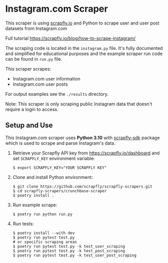 # Instagram.com Scraper

This scraper is using [scrapfly.io](https://scrapfly.io/) and Python to scrape user and user post datasets from Instagram.com

Full tutorial <https://scrapfly.io/blog/how-to-scrape-instagram/>

The scraping code is located in the `instagram.py` file. It's fully documented and simplified for educational purposes and the example scraper run code can be found in `run.py` file.

This scraper scrapes:
- Instagram.com user information  
- Instagram.com user posts  

For output examples see the `./results` directory.

Note: This scraper is only scraping public Instagram data that doesn't require a login to access.

## Setup and Use

This Instagram.com scraper uses __Python 3.10__ with [scrapfly-sdk](https://pypi.org/project/scrapfly-sdk/) package which is used to scrape and parse Instagram's data.

1. Retrieve your Scrapfly API key from <https://scrapfly.io/dashboard> and set `SCRAPFLY_KEY` environment variable:
    ```shell
    $ export SCRAPFLY_KEY="YOUR SCRAPFLY KEY"
    ```
2. Clone and install Python environment:
    ```shell
    $ git clone https://github.com/scrapfly/scrapfly-scrapers.git
    $ cd scrapfly-scrapers/crunchbase-scraper
    $ poetry install .
    ```
3. Run example scrape:
    ```shell
    $ poetry run python run.py
    ```
4. Run tests:
    ```shell
    $ poetry install --with dev
    $ poetry run pytest test.py
    # or specific scraping areas
    $ poetry run pytest test.py -k test_user_scraping
    $ poetry run pytest test.py -k test_post_scraping
    $ poetry run pytest test.py -k test_user_post_scraping
    ```

